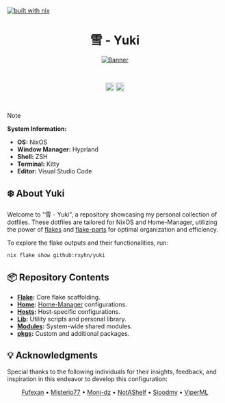 [![built with nix](https://builtwithnix.org/badge.svg)](https://builtwithnix.org)

<h1 style="text-align: center;">雪 - Yuki</h1>

<p align="center">
  <a href="#">
    <img src="https://github.com/rxyhn/yuki/assets/93292023/948087b4-57cc-46ec-ae75-3ba596b773e2" title="Banner"/>
  </a>
</p>

<br>

<p align="center">
  <img src="https://github.com/rxyhn/yuki/actions/workflows/flake-check.yml/badge.svg" alt="Workflow Badge" height="20"/>
  <img src="https://img.shields.io/github/license/rxyhn/yuki" alt="License Badge"  height="20"/>
</p>

<br>

> [!NOTE]
>
> **System Information:**
>
> - **OS:** NixOS
> - **Window Manager:** Hyprland
> - **Shell:** ZSH
> - **Terminal:** Kitty
> - **Editor:** Visual Studio Code

## :snowflake: About Yuki

Welcome to "雪 - Yuki", a repository showcasing my personal collection of dotfiles. These dotfiles are tailored for NixOS and Home-Manager, utilizing the power of [flakes](https://nixos.wiki/wiki/Flakes) and [flake-parts](https://github.com/hercules-ci/flake-parts) for optimal organization and efficiency.

To explore the flake outputs and their functionalities, run:

```sh
nix flake show github:rxyhn/yuki
```

## :package: Repository Contents

- **[Flake](./flake):** Core flake scaffolding.
- **[Home](./home):** [Home-Manager](https://github.com/nix-community/home-manager) configurations.
- **[Hosts](./hosts):** Host-specific configurations.
- **[Lib](./lib):** Utility scripts and personal library.
- **[Modules](./modules):** System-wide shared modules.
- **[pkgs](./pkgs):** Custom and additional packages.

## :bulb: Acknowledgments

Special thanks to the following individuals for their insights, feedback, and inspiration in this endeavor to develop this configuration:

<p align="center">
  <a href="https://github.com/fufexan">Fufexan</a> •
  <a href="https://github.com/Misterio77">Misterio77</a> •
  <a href="https://github.com/moni-dz">Moni-dz</a> •
  <a href="https://github.com/NotAShelf">NotAShelf</a> •
  <a href="https://github.com/sioodmy">Sioodmy</a> •
  <a href="https://github.com/viperml">ViperML </a>
</p>
